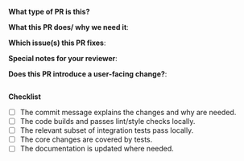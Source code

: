 <!--  Thanks for sending a pull request!  Here are some tips for you:

1. If this is your first time, please read our contributor guidelines: https://github.com/mesosphere/kubernetes-base-addons/blob/master/CONTRIBUTING.md
2. When you're changing an existing addon, please do so with at least 2 commits:

   1. create a copy of the addon spec file without doing any changes
   2. change the copy

   That way it’s much easier to review what actually has been changed.
-->

**What type of PR is this?**

<!-- Bug, Chore, Documentation, Feature -->

**What this PR does/ why we need it**:

<!-- Explain, without going into the details, what this PR does, and what problem it solves. -->

**Which issue(s) this PR fixes**:
<!-- Add a link to the JIRA issue. Otherwise, put "no issue."
* jql=key in (D2IQ-<NUMBER>)
* https://jira.d2iq.com/browse/D2iQ-<NUMBER>
-->

**Special notes for your reviewer**:

**Does this PR introduce a user-facing change?**:

<!--
If no, just write "NONE" in the release-note block below.
If yes, a release note is required:
Enter your extended release note in the block below. If the PR requires additional action from users switching to the new release, include the string "action required".
-->

```release-note

```

**Checklist**

- [ ] The commit message explains the changes and why are needed.
- [ ] The code builds and passes lint/style checks locally.
- [ ] The relevant subset of integration tests pass locally.
- [ ] The core changes are covered by tests.
- [ ] The documentation is updated where needed.
